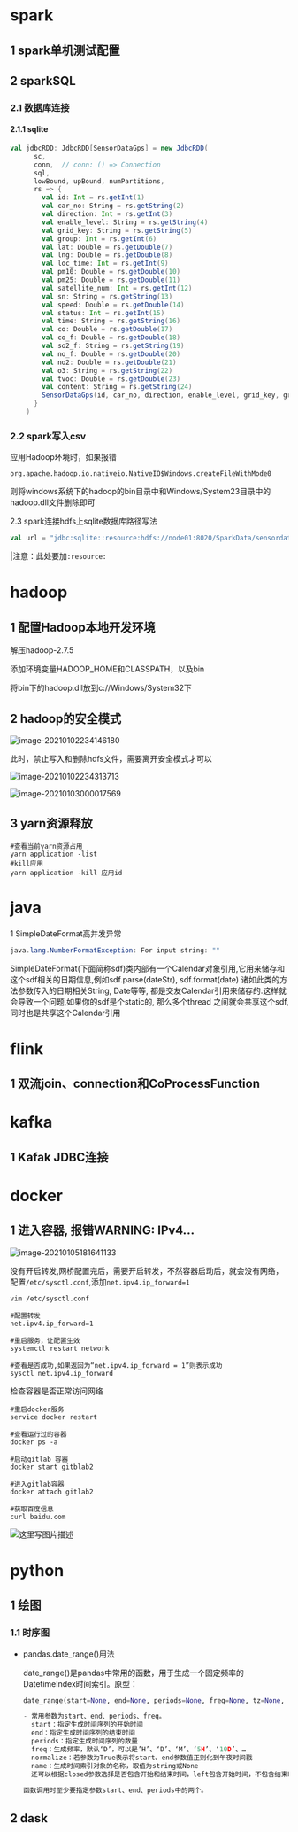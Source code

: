 # spark

## 1 spark单机测试配置



## 2 sparkSQL

### 2.1 数据库连接

#### 2.1.1 sqlite

```scala
val jdbcRDD: JdbcRDD[SensorDataGps] = new JdbcRDD(
      sc,
      conn,  // conn: () => Connection
      sql,
      lowBound, upBound, numPartitions,
      rs => {
        val id: Int = rs.getInt(1)
        val car_no: String = rs.getString(2)
        val direction: Int = rs.getInt(3)
        val enable_level: String = rs.getString(4)
        val grid_key: String = rs.getString(5)
        val group: Int = rs.getInt(6)
        val lat: Double = rs.getDouble(7)
        val lng: Double = rs.getDouble(8)
        val loc_time: Int = rs.getInt(9)
        val pm10: Double = rs.getDouble(10)
        val pm25: Double = rs.getDouble(11)
        val satellite_num: Int = rs.getInt(12)
        val sn: String = rs.getString(13)
        val speed: Double = rs.getDouble(14)
        val status: Int = rs.getInt(15)
        val time: String = rs.getString(16)
        val co: Double = rs.getDouble(17)
        val co_f: Double = rs.getDouble(18)
        val so2_f: String = rs.getString(19)
        val no_f: Double = rs.getDouble(20)
        val no2: Double = rs.getDouble(21)
        val o3: String = rs.getString(22)
        val tvoc: Double = rs.getDouble(23)
        val content: String = rs.getString(24)
        SensorDataGps(id, car_no, direction, enable_level, grid_key, group, lat, lng, loc_time, pm10, pm25, satellite_num, sn, speed, status, time, co, co_f, so2_f, no_f, no2, o3, tvoc, content)
      }
    )
```

### 2.2 spark写入csv

应用Hadoop环境时，如果报错

```
org.apache.hadoop.io.nativeio.NativeIO$Windows.createFileWithMode0
```

则将windows系统下的hadoop的bin目录中和Windows/System23目录中的hadoop.dll文件删除即可

2.3 spark连接hdfs上sqlite数据库路径写法

```scala
val url = "jdbc:sqlite::resource:hdfs://node01:8020/SparkData/sensordata/sensordatagps_2020-12-10_00-00-00_1.db"
```

|注意：此处要加`:resource:`

# hadoop

## 1 配置Hadoop本地开发环境

解压hadoop-2.7.5

添加环境变量HADOOP_HOME和CLASSPATH，以及bin

将bin下的hadoop.dll放到c://Windows/System32下

## 2 hadoop的安全模式

![image-20210102234146180](img/Spark工作笔记/image-20210102234146180.png)

此时，禁止写入和删除hdfs文件，需要离开安全模式才可以

![image-20210102234313713](img/Spark工作笔记/image-20210102234313713.png)

![image-20210103000017569](img/Spark工作笔记/image-20210103000017569.png)

## 3 yarn资源释放

```shell
#查看当前yarn资源占用
yarn application -list
#kill应用
yarn application -kill 应用id
```

# java

1 SimpleDateFormat高并发异常

```java
java.lang.NumberFormatException: For input string: ""
```

SimpleDateFormat(下面简称sdf)类内部有一个Calendar对象引用,它用来储存和这个sdf相关的日期信息,例如sdf.parse(dateStr), sdf.format(date) 诸如此类的方法参数传入的日期相关String, Date等等, 都是交友Calendar引用来储存的.这样就会导致一个问题,如果你的sdf是个static的, 那么多个thread 之间就会共享这个sdf, 同时也是共享这个Calendar引用

# flink

## 1 双流join、connection和CoProcessFunction





# kafka

## 1 Kafak JDBC连接







# docker

## 1 进入容器, 报错WARNING: IPv4...

![image-20210105181641133](img/工作笔记/image-20210105181641133.png)

没有开启转发,网桥配置完后，需要开启转发，不然容器启动后，就会没有网络，配置`/etc/sysctl.conf`,添加`net.ipv4.ip_forward=1`

```shell
vim /etc/sysctl.conf

#配置转发
net.ipv4.ip_forward=1

#重启服务，让配置生效
systemctl restart network

#查看是否成功,如果返回为“net.ipv4.ip_forward = 1”则表示成功
sysctl net.ipv4.ip_forward
```

检查容器是否正常访问网络

```shell
#重启docker服务
service docker restart 

#查看运行过的容器
docker ps -a

#启动gitlab 容器
docker start gitblab2 

#进入gitlab容器
docker attach gitlab2

#获取百度信息
curl baidu.com
```

![这里写图片描述](img/工作笔记/20171020150519615.png)

# python

## 1 绘图

### 1.1 时序图

- pandas.date_range()用法

  date_range()是pandas中常用的函数，用于生成一个固定频率的DatetimeIndex时间索引。原型：

  ```python
  date_range(start=None, end=None, periods=None, freq=None, tz=None, normalize=False, name=None, closed=None, **kwargs)
  
  - 常用参数为start、end、periods、freq。
    start：指定生成时间序列的开始时间
    end：指定生成时间序列的结束时间
    periods：指定生成时间序列的数量
    freq：生成频率，默认‘D’，可以是’H’、‘D’、‘M’、‘5H’、‘10D’、…
    normalize：若参数为True表示将start、end参数值正则化到午夜时间戳
    name：生成时间索引对象的名称，取值为string或None
    还可以根据closed参数选择是否包含开始和结束时间，left包含开始时间，不包含结束时间，right与之相反。默认同时包含开始时间和结束时间。
      
  函数调用时至少要指定参数start、end、periods中的两个。
  ```

  




## 2 dask